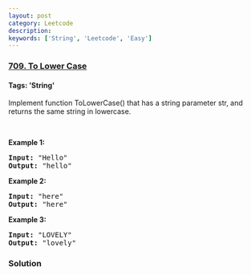 ```yaml
---
layout: post
category: Leetcode
description: 
keywords: ['String', 'Leetcode', 'Easy']
---
```

### [709. To Lower Case](https://leetcode.com/problems/to-lower-case)

#### Tags: 'String'

<div class="content__u3I1 question-content__JfgR"><div><p>Implement function ToLowerCase() that has a string parameter str, and returns the same string in lowercase.</p>
<p> </p>
<div>
<p><strong>Example 1:</strong></p>
<pre><strong>Input: </strong><span id="example-input-1-1">"Hello"</span>
<strong>Output: </strong><span id="example-output-1">"hello"</span>
</pre>
<div>
<p><strong>Example 2:</strong></p>
<pre><strong>Input: </strong><span id="example-input-2-1">"here"</span>
<strong>Output: </strong><span id="example-output-2">"here"</span>
</pre>
<div>
<p><strong>Example 3:</strong></p>
<pre><strong>Input: </strong><span id="example-input-3-1">"LOVELY"</span>
<strong>Output: </strong><span id="example-output-3">"lovely"</span>
</pre>
</div>
</div>
</div>
</div></div>

### Solution
